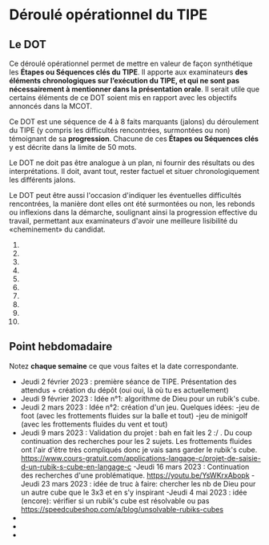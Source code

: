 # Déroulé opérationnel du TIPE

## Le DOT

Ce déroulé opérationnel permet de mettre en valeur de façon synthétique les **Étapes ou Séquences clés du TIPE**. Il apporte aux examinateurs **des éléments chronologiques sur l’exécution du TIPE, et qui ne sont pas nécessairement à mentionner dans la présentation orale**. Il serait utile que certains éléments de ce DOT soient mis en rapport avec les objectifs annoncés dans la MCOT.

Ce DOT est une séquence de 4 à 8 faits marquants (jalons) du déroulement du TIPE (y compris les difficultés rencontrées, surmontées ou non) témoignant de sa **progression**. Chacune de ces **Étapes ou Séquences clés** y est décrite dans la limite de 50 mots.

Le DOT ne doit pas être analogue à un plan, ni fournir des résultats ou des interprétations. Il doit, avant tout, rester factuel et situer chronologiquement les différents jalons.

Le DOT peut être aussi l'occasion d'indiquer les éventuelles difficultés rencontrées, la manière dont elles ont été surmontées ou non, les rebonds ou inflexions dans la démarche, soulignant ainsi la progression effective du travail, permettant aux examinateurs d'avoir une meilleure lisibilité du «cheminement» du candidat.

1. 
2. 
3. 
4. 
5. 
6. 
7. 
8. 
9. 
10. 

## Point hebdomadaire

Notez **chaque semaine** ce que vous faites et la date correspondante.

- Jeudi 2 février 2023 : première séance de TIPE. Présentation des attendus + création du dépôt (oui oui, là où tu es actuellement)
- Jeudi 9 février 2023 : Idée n°1: algorithme de Dieu pour un rubik's cube.
- Jeudi 2 mars 2023    : Idée n°2: création d'un jeu. Quelques idées: -jeu de foot (avec les frottements fluides sur la balle et tout)
                                                                      -jeu de minigolf (avec les frottements fluides du vent et tout)
- Jeudi 9 mars 2023    : Validation du projet : bah en fait les 2 :/ . Du coup continuation des recherches pour les 2 sujets. Les frottements fluides ont l'air d'être très compliqués donc je vais sans garder le rubik's cube.
https://www.cours-gratuit.com/applications-langage-c/projet-de-saisie-d-un-rubik-s-cube-en-langage-c
-Jeudi 16 mars 2023    : Continuation des recherches d'une problématique.
https://youtu.be/YsWKrxAbopk
-Jeudi 23 mars 2023    : idée de truc à faire: chercher les nb de Dieu pour un autre cube que le 3x3 et en s'y inspirant
-Jeudi 4 mai 2023      : idée (encore): vérifier si un rubik's cube est résolvable ou pas https://speedcubeshop.com/a/blog/unsolvable-rubiks-cubes
-
-
-


